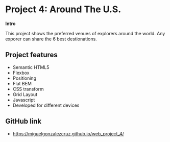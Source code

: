 # Project 4: Around The U.S.

**Intro**

This project shows the preferred venues of explorers around the world. Any exporer can share the 6 best destionations.

## Project features

- Semantic HTML5
- Flexbox
- Positioning
- Flat BEM
- CSS transform
- Grid Layout
- Javascript
- Developed for different devices

## GitHub link

- https://miguelgonzalezcruz.github.io/web_project_4/
